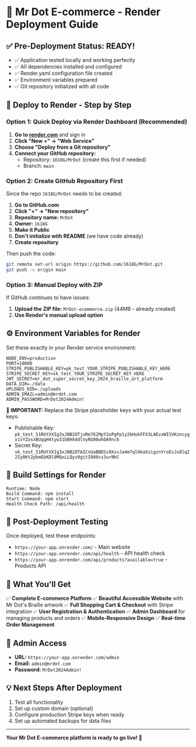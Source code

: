 # 🎨 Mr Dot E-commerce - Render Deployment Guide

## ✅ **Pre-Deployment Status: READY!**
- ✅ Application tested locally and working perfectly
- ✅ All dependencies installed and configured
- ✅ Render.yaml configuration file created
- ✅ Environment variables prepared
- ✅ Git repository initialized with all code

## 🚀 **Deploy to Render - Step by Step**

### **Option 1: Quick Deploy via Render Dashboard (Recommended)**

1. **Go to [render.com](https://render.com)** and sign in
2. **Click "New +" → "Web Service"**
3. **Choose "Deploy from a Git repository"**
4. **Connect your GitHub repository:**
   - Repository: `1618G/MrDot` (create this first if needed)
   - Branch: `main`

### **Option 2: Create GitHub Repository First**

Since the repo `1618G/MrDot` needs to be created:

1. **Go to GitHub.com**
2. **Click "+" → "New repository"**
3. **Repository name:** `MrDot`
4. **Owner:** `1618G`
5. **Make it Public**
6. **Don't initialize with README** (we have code already)
7. **Create repository**

Then push the code:
```bash
git remote set-url origin https://github.com/1618G/MrDot.git
git push -u origin main
```

### **Option 3: Manual Deploy with ZIP**

If GitHub continues to have issues:
1. **Upload the ZIP file:** `MrDot-ecommerce.zip` (44MB - already created)
2. **Use Render's manual upload option**

## ⚙️ **Environment Variables for Render**

Set these exactly in your Render service environment:

```
NODE_ENV=production
PORT=10000
STRIPE_PUBLISHABLE_KEY=pk_test_YOUR_STRIPE_PUBLISHABLE_KEY_HERE
STRIPE_SECRET_KEY=sk_test_YOUR_STRIPE_SECRET_KEY_HERE
JWT_SECRET=mr_dot_super_secret_key_2024_braille_art_platform
DATA_DIR=./data
UPLOADS_DIR=./uploads
ADMIN_EMAIL=admin@mrdot.com
ADMIN_PASSWORD=MrDot2024Admin!
```

**🔑 IMPORTANT:** Replace the Stripe placeholder keys with your actual test keys:
- Publishable Key: `pk_test_51RUtVXIg3xJNB2OTjoRm762MpY2oPgPp1y2bHukFFX3LAEvxWISVKzncygx1vYZosxBUqqH4tyw31bBHXddlVyRG00whDA9nc6`
- Secret Key: `sk_test_51RUtVXIg3xJNB2OTAICnUaBBDSs9XsvJa4m7qlHkaXzigznYroEsJx8lqI2Iy0Kt2pbmEbKDl8MQxLLQyz9gitI000cs3urNhC`

## 🔧 **Build Settings for Render**

```
Runtime: Node
Build Command: npm install
Start Command: npm start
Health Check Path: /api/health
```

## 🎯 **Post-Deployment Testing**

Once deployed, test these endpoints:
- `https://your-app.onrender.com/` - Main website
- `https://your-app.onrender.com/api/health` - API health check
- `https://your-app.onrender.com/api/products?available=true` - Products API

## 🎨 **What You'll Get**

✅ **Complete E-commerce Platform**
✅ **Beautiful Accessible Website** with Mr Dot's Braille artwork
✅ **Full Shopping Cart & Checkout** with Stripe integration
✅ **User Registration & Authentication**
✅ **Admin Dashboard** for managing products and orders
✅ **Mobile-Responsive Design**
✅ **Real-time Order Management**

## 🔗 **Admin Access**
- **URL:** `https://your-app.onrender.com/admin`
- **Email:** `admin@mrdot.com`
- **Password:** `MrDot2024Admin!`

## 💡 **Next Steps After Deployment**
1. Test all functionality
2. Set up custom domain (optional)
3. Configure production Stripe keys when ready
4. Set up automated backups for data files

---

**Your Mr Dot E-commerce platform is ready to go live! 🎉** 